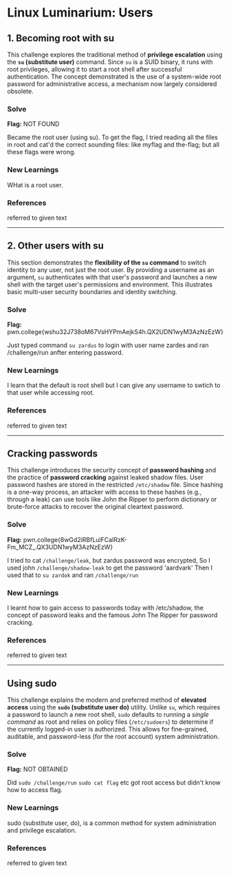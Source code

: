 # Linux Luminarium: Users

## 1. Becoming root with su
This challenge explores the traditional method of **privilege escalation** using the **`su` (substitute user)** command. Since `su` is a SUID binary, it runs with root privileges, allowing it to start a root shell after successful authentication. The concept demonstrated is the use of a system-wide root password for administrative access, a mechanism now largely considered obsolete.

### Solve
**Flag:** NOT FOUND

Became the root user (using su). To get the flag, I tried reading all the files in root and cat'd the correct sounding files: like myflag and the-flag; but all these flags were wrong.


### New Learnings
WHat is a root user. 

### References 
referred to given text

---

## 2. Other users with su
This section demonstrates the **flexibility of the `su` command** to switch identity to any user, not just the root user. By providing a username as an argument, `su` authenticates with that user's password and launches a new shell with the target user's permissions and environment. This illustrates basic multi-user security boundaries and identity switching.

### Solve
**Flag:** pwn.college{wshu32J738oM67VsHYPmAejkS4h.QX2UDN1wyM3AzNzEzW}

Just typed command `su zardus` to login with user name zardes and ran /challenge/run anfter entering password.


### New Learnings
I learn that the default is root shell but I can give any username to swtich to that user while accessing root. 

### References 
referred to given text

---

## Cracking passwords
This challenge introduces the security concept of **password hashing** and the practice of **password cracking** against leaked shadow files. User password hashes are stored in the restricted `/etc/shadow` file. Since hashing is a one-way process, an attacker with access to these hashes (e.g., through a leak) can use tools like John the Ripper to perform dictionary or brute-force attacks to recover the original cleartext password.

### Solve
**Flag:** pwn.college{8wGd2iRBfLulFCaIRzK-Fm_MCZ_.QX3UDN1wyM3AzNzEzW}

I tried to cat `/challenge/leak`, but zardus password was encrypted, 
So I used john `/challenge/shadow-leak` to get the password 'aardvark'
Then I used that to `su zardok` and ran  `/challenge/run`


### New Learnings
I learnt how to gain access to passwords today with /etc/shadow, the concept of password leaks and the famous John The Ripper for password cracking. 

### References 
referred to given text

---

## Using sudo
This challenge explains the modern and preferred method of **elevated access** using the **`sudo` (substitute user do)** utility. Unlike `su`, which requires a password to launch a new root shell, `sudo` defaults to running a *single command* as root and relies on policy files (`/etc/sudoers`) to determine if the currently logged-in user is authorized. This allows for fine-grained, auditable, and password-less (for the root account) system administration.

### Solve
**Flag:** NOT OBTAINED

Did `sudo /challenge/run`
`sudo cat flag`
etc
got root access but didn't know how to access flag. 

### New Learnings
sudo (substitute user, do), is a common method for system administration and privilege escalation.

### References 
referred to given text

